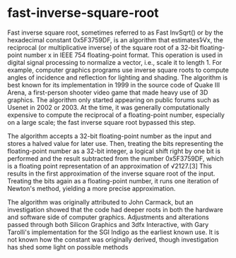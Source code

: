 # fast-inverse-square-root
Fast inverse square root, sometimes referred to as Fast InvSqrt() or by the hexadecimal constant 0x5F3759DF, is an algorithm that estimates ​1⁄√x, the reciprocal (or multiplicative inverse) of the square root of a 32-bit floating-point number x in IEEE 754 floating-point format. This operation is used in digital signal processing to normalize a vector, i.e., scale it to length 1. For example, computer graphics programs use inverse square roots to compute angles of incidence and reflection for lighting and shading. The algorithm is best known for its implementation in 1999 in the source code of Quake III Arena, a first-person shooter video game that made heavy use of 3D graphics. The algorithm only started appearing on public forums such as Usenet in 2002 or 2003. At the time, it was generally computationally expensive to compute the reciprocal of a floating-point number, especially on a large scale; the fast inverse square root bypassed this step.

The algorithm accepts a 32-bit floating-point number as the input and stores a halved value for later use. Then, treating the bits representing the floating-point number as a 32-bit integer, a logical shift right by one bit is performed and the result subtracted from the number 0x5F3759DF, which is a floating point representation of an approximation of √2127.[3] This results in the first approximation of the inverse square root of the input. Treating the bits again as a floating-point number, it runs one iteration of Newton's method, yielding a more precise approximation.

The algorithm was originally attributed to John Carmack, but an investigation showed that the code had deeper roots in both the hardware and software side of computer graphics. Adjustments and alterations passed through both Silicon Graphics and 3dfx Interactive, with Gary Tarolli's implementation for the SGI Indigo as the earliest known use. It is not known how the constant was originally derived, though investigation has shed some light on possible methods
